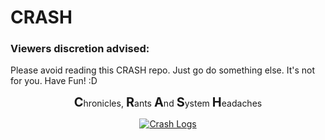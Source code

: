 # CRASH

### Viewers discretion advised:
Please avoid reading this CRASH repo. Just go do something else. It's not for you. Have Fun! :D 

<p align="center">
<span class="big"">C</span>hronicles, <span class="big"">R</span>ants <span class="big"">A</span>nd <span class="big"">S</span>ystem <span class="big"">H</span>eadaches
</p>

<p align="center">
  <a href="https://github.com/RajVarunCTRL/crash/blob/main/crash_thoguhts">
    <img src="https://img.shields.io/badge/CRASH_LOGS-red?style=for-the-badge&logo=github" alt="Crash Logs"/>
  </a>
</p>


<style>
.big {
    font-size: 20px;
    font-weight: bold;
}
</style>